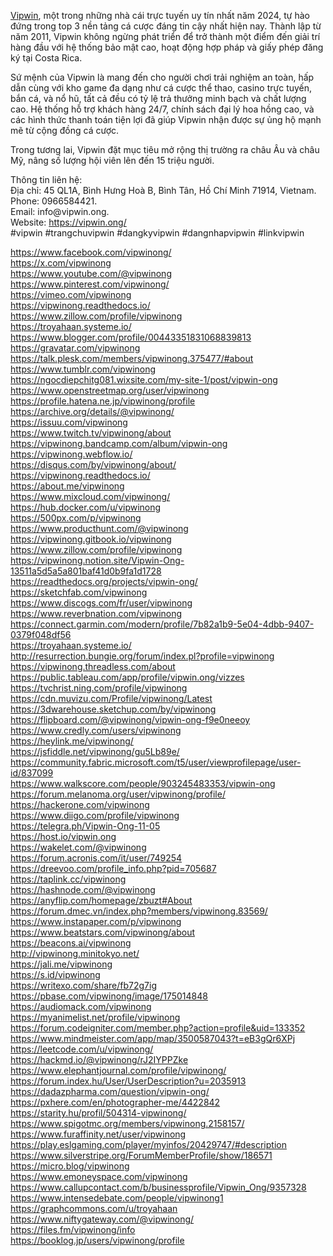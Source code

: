 <p><a href="https://vipwin.ong/">Vipwin</a>, một trong những nhà cái trực tuyến uy tín nhất năm 2024, tự hào đứng trong top 3 nền tảng cá cược đáng tin cậy nhất hiện nay. Thành lập từ năm 2011, Vipwin không ngừng phát triển để trở thành một điểm đến giải trí hàng đầu với hệ thống bảo mật cao, hoạt động hợp pháp và giấy phép đăng ký tại Costa Rica.</p>

<p>Sứ mệnh của Vipwin là mang đến cho người chơi trải nghiệm an toàn, hấp dẫn cùng với kho game đa dạng như cá cược thể thao, casino trực tuyến, bắn cá, và nổ hũ, tất cả đều có tỷ lệ trả thưởng minh bạch và chất lượng cao. Hệ thống hỗ trợ khách hàng 24/7, chính sách đại lý hoa hồng cao, và các hình thức thanh toán tiện lợi đã giúp Vipwin nhận được sự ủng hộ mạnh mẽ từ cộng đồng cá cược.</p>

<p>Trong tương lai, Vipwin đặt mục tiêu mở rộng thị trường ra châu Âu và châu Mỹ, nâng số lượng hội viên lên đến 15 triệu người.</p>

<p>Thông tin liên hệ:<br />
Địa chỉ: 45 QL1A, Bình Hưng Hoà B, Bình Tân, Hồ Chí Minh 71914, Vietnam.<br />
Phone: 0966584421.<br />
Email: info@vipwin.ong.<br />
Website: <a href="https://vipwin.ong/">https://vipwin.ong/</a><br />
#vipwin #trangchuvipwin #dangkyvipwin #dangnhapvipwin #linkvipwin</p>

<p><a href="https://www.facebook.com/vipwinong/">https://www.facebook.com/vipwinong/</a><br />
<a href="https://x.com/vipwinong">https://x.com/vipwinong</a><br />
<a href="https://www.youtube.com/@vipwinong">https://www.youtube.com/@vipwinong</a><br />
<a href="https://www.pinterest.com/vipwinong/">https://www.pinterest.com/vipwinong/</a><br />
<a href="https://vimeo.com/vipwinong">https://vimeo.com/vipwinong</a><br />
<a href="https://vipwinong.readthedocs.io/">https://vipwinong.readthedocs.io/</a><br />
<a href="https://www.zillow.com/profile/vipwinong">https://www.zillow.com/profile/vipwinong</a><br />
<a href="https://troyahaan.systeme.io/">https://troyahaan.systeme.io/</a><br />
<a href="https://www.blogger.com/profile/00443351831068839813">https://www.blogger.com/profile/00443351831068839813</a><br />
<a href="https://gravatar.com/vipwinong">https://gravatar.com/vipwinong</a><br />
<a href="https://talk.plesk.com/members/vipwinong.375477/#about">https://talk.plesk.com/members/vipwinong.375477/#about</a><br />
<a href="https://www.tumblr.com/vipwinong">https://www.tumblr.com/vipwinong</a><br />
<a href="https://ngocdiepchitg081.wixsite.com/my-site-1/post/vipwin-ong">https://ngocdiepchitg081.wixsite.com/my-site-1/post/vipwin-ong</a><br />
<a href="https://www.openstreetmap.org/user/vipwinong">https://www.openstreetmap.org/user/vipwinong</a><br />
<a href="https://profile.hatena.ne.jp/vipwinong/profile">https://profile.hatena.ne.jp/vipwinong/profile</a><br />
<a href="https://archive.org/details/@vipwinong/">https://archive.org/details/@vipwinong/</a><br />
<a href="https://issuu.com/vipwinong">https://issuu.com/vipwinong</a><br />
<a href="https://www.twitch.tv/vipwinong/about">https://www.twitch.tv/vipwinong/about</a><br />
<a href="https://vipwinong.bandcamp.com/album/vipwin-ong">https://vipwinong.bandcamp.com/album/vipwin-ong</a><br />
<a href="https://vipwinong.webflow.io/">https://vipwinong.webflow.io/</a><br />
<a href="https://disqus.com/by/vipwinong/about/">https://disqus.com/by/vipwinong/about/</a><br />
<a href="https://vipwinong.readthedocs.io/">https://vipwinong.readthedocs.io/</a><br />
<a href="https://about.me/vipwinong">https://about.me/vipwinong</a><br />
<a href="https://www.mixcloud.com/vipwinong/">https://www.mixcloud.com/vipwinong/</a><br />
<a href="https://hub.docker.com/u/vipwinong">https://hub.docker.com/u/vipwinong</a><br />
<a href="https://500px.com/p/vipwinong">https://500px.com/p/vipwinong</a><br />
<a href="https://www.producthunt.com/@vipwinong">https://www.producthunt.com/@vipwinong</a><br />
<a href="https://vipwinong.gitbook.io/vipwinong">https://vipwinong.gitbook.io/vipwinong</a><br />
<a href="https://www.zillow.com/profile/vipwinong">https://www.zillow.com/profile/vipwinong</a><br />
<a href="https://vipwinong.notion.site/Vipwin-Ong-13511a5d5a5a801baf41d0b9fa1d1728">https://vipwinong.notion.site/Vipwin-Ong-13511a5d5a5a801baf41d0b9fa1d1728</a><br />
<a href="https://readthedocs.org/projects/vipwin-ong/">https://readthedocs.org/projects/vipwin-ong/</a><br />
<a href="https://sketchfab.com/vipwinong">https://sketchfab.com/vipwinong</a><br />
<a href="https://www.discogs.com/fr/user/vipwinong">https://www.discogs.com/fr/user/vipwinong</a><br />
<a href="https://www.reverbnation.com/vipwinong">https://www.reverbnation.com/vipwinong</a><br />
<a href="https://connect.garmin.com/modern/profile/7b82a1b9-5e04-4dbb-9407-0379f048df56">https://connect.garmin.com/modern/profile/7b82a1b9-5e04-4dbb-9407-0379f048df56</a><br />
<a href="https://troyahaan.systeme.io/">https://troyahaan.systeme.io/</a><br />
<a href="http://resurrection.bungie.org/forum/index.pl?profile=vipwinong">http://resurrection.bungie.org/forum/index.pl?profile=vipwinong</a><br />
<a href="https://vipwinong.threadless.com/about">https://vipwinong.threadless.com/about</a><br />
<a href="https://public.tableau.com/app/profile/vipwin.ong/vizzes">https://public.tableau.com/app/profile/vipwin.ong/vizzes</a><br />
<a href="https://tvchrist.ning.com/profile/vipwinong">https://tvchrist.ning.com/profile/vipwinong</a><br />
<a href="https://cdn.muvizu.com/Profile/vipwinong/Latest">https://cdn.muvizu.com/Profile/vipwinong/Latest</a><br />
<a href="https://3dwarehouse.sketchup.com/by/vipwinong">https://3dwarehouse.sketchup.com/by/vipwinong</a><br />
<a href="https://flipboard.com/@vipwinong/vipwin-ong-f9e0neeoy">https://flipboard.com/@vipwinong/vipwin-ong-f9e0neeoy</a><br />
<a href="https://www.credly.com/users/vipwinong">https://www.credly.com/users/vipwinong</a><br />
<a href="https://heylink.me/vipwinong/">https://heylink.me/vipwinong/</a><br />
<a href="https://jsfiddle.net/vipwinong/gu5Lb89e/">https://jsfiddle.net/vipwinong/gu5Lb89e/</a><br />
<a href="https://community.fabric.microsoft.com/t5/user/viewprofilepage/user-id/837099">https://community.fabric.microsoft.com/t5/user/viewprofilepage/user-id/837099</a><br />
<a href="https://www.walkscore.com/people/903245483353/vipwin-ong">https://www.walkscore.com/people/903245483353/vipwin-ong</a><br />
<a href="https://forum.melanoma.org/user/vipwinong/profile/">https://forum.melanoma.org/user/vipwinong/profile/</a><br />
<a href="https://hackerone.com/vipwinong">https://hackerone.com/vipwinong</a><br />
<a href="https://www.diigo.com/profile/vipwinong">https://www.diigo.com/profile/vipwinong</a><br />
<a href="https://telegra.ph/Vipwin-Ong-11-05">https://telegra.ph/Vipwin-Ong-11-05</a><br />
<a href="https://host.io/vipwin.ong">https://host.io/vipwin.ong</a><br />
<a href="https://wakelet.com/@vipwinong">https://wakelet.com/@vipwinong</a><br />
<a href="https://forum.acronis.com/it/user/749254">https://forum.acronis.com/it/user/749254</a><br />
<a href="https://dreevoo.com/profile_info.php?pid=705687">https://dreevoo.com/profile_info.php?pid=705687</a><br />
<a href="https://taplink.cc/vipwinong">https://taplink.cc/vipwinong</a><br />
<a href="https://hashnode.com/@vipwinong">https://hashnode.com/@vipwinong</a><br />
<a href="https://anyflip.com/homepage/zbuzt#About">https://anyflip.com/homepage/zbuzt#About</a><br />
<a href="https://forum.dmec.vn/index.php?members/vipwinong.83569/">https://forum.dmec.vn/index.php?members/vipwinong.83569/</a><br />
<a href="https://www.instapaper.com/p/vipwinong">https://www.instapaper.com/p/vipwinong</a><br />
<a href="https://www.beatstars.com/vipwinong/about">https://www.beatstars.com/vipwinong/about</a><br />
<a href="https://beacons.ai/vipwinong">https://beacons.ai/vipwinong</a><br />
<a href="http://vipwinong.minitokyo.net/">http://vipwinong.minitokyo.net/</a><br />
<a href="https://jali.me/vipwinong">https://jali.me/vipwinong</a><br />
<a href="https://s.id/vipwinong">https://s.id/vipwinong</a><br />
<a href="https://writexo.com/share/fb72g7ig">https://writexo.com/share/fb72g7ig</a><br />
<a href="https://pbase.com/vipwinong/image/175014848">https://pbase.com/vipwinong/image/175014848</a><br />
<a href="https://audiomack.com/vipwinong">https://audiomack.com/vipwinong</a><br />
<a href="https://myanimelist.net/profile/vipwinong">https://myanimelist.net/profile/vipwinong</a><br />
<a href="https://forum.codeigniter.com/member.php?action=profile&amp;uid=133352">https://forum.codeigniter.com/member.php?action=profile&amp;uid=133352</a><br />
<a href="https://www.mindmeister.com/app/map/3500587043?t=eB3gQr6XPj">https://www.mindmeister.com/app/map/3500587043?t=eB3gQr6XPj</a><br />
<a href="https://leetcode.com/u/vipwinong/">https://leetcode.com/u/vipwinong/</a><br />
<a href="https://hackmd.io/@vipwinong/rJ2IYPPZke">https://hackmd.io/@vipwinong/rJ2IYPPZke</a><br />
<a href="https://www.elephantjournal.com/profile/vipwinong/">https://www.elephantjournal.com/profile/vipwinong/</a><br />
<a href="https://forum.index.hu/User/UserDescription?u=2035913">https://forum.index.hu/User/UserDescription?u=2035913</a><br />
<a href="https://dadazpharma.com/question/vipwin-ong/">https://dadazpharma.com/question/vipwin-ong/</a><br />
<a href="https://pxhere.com/en/photographer-me/4422842">https://pxhere.com/en/photographer-me/4422842</a><br />
<a href="https://starity.hu/profil/504314-vipwinong/">https://starity.hu/profil/504314-vipwinong/</a><br />
<a href="https://www.spigotmc.org/members/vipwinong.2158157/">https://www.spigotmc.org/members/vipwinong.2158157/</a><br />
<a href="https://www.furaffinity.net/user/vipwinong">https://www.furaffinity.net/user/vipwinong</a><br />
<a href="https://play.eslgaming.com/player/myinfos/20429747/#description">https://play.eslgaming.com/player/myinfos/20429747/#description</a><br />
<a href="https://www.silverstripe.org/ForumMemberProfile/show/186571">https://www.silverstripe.org/ForumMemberProfile/show/186571</a><br />
<a href="https://micro.blog/vipwinong">https://micro.blog/vipwinong</a><br />
<a href="https://www.emoneyspace.com/vipwinong">https://www.emoneyspace.com/vipwinong</a><br />
<a href="https://www.callupcontact.com/b/businessprofile/Vipwin_Ong/9357328">https://www.callupcontact.com/b/businessprofile/Vipwin_Ong/9357328</a><br />
<a href="https://www.intensedebate.com/people/vipwinong1">https://www.intensedebate.com/people/vipwinong1</a><br />
<a href="https://graphcommons.com/u/troyahaan">https://graphcommons.com/u/troyahaan</a><br />
<a href="https://www.niftygateway.com/@vipwinong/">https://www.niftygateway.com/@vipwinong/</a><br />
<a href="https://files.fm/vipwinong/info">https://files.fm/vipwinong/info</a><br />
<a href="https://booklog.jp/users/vipwinong/profile">https://booklog.jp/users/vipwinong/profile</a></p>
